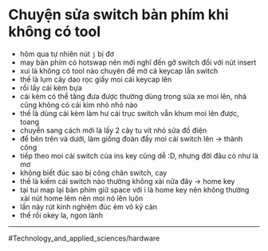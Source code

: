 # Chuyện sửa switch bàn phím khi không có tool

- hôm qua tự nhiên nút `j` bị đơ
- may bàn phím có hotswap nên mới nghĩ đến gỡ switch đổi với nút insert
- xui là không có tool nào chuyên để mờ cả keycap lẫn switch
- thế là lụm cây dao rọc giấy moi cái keycap lên
- rồi lấy cái kèm bựa
- cái kèm có thể tăng đưa được thường dùng trong sửa xe moi lên, nhà cũng không có cái kìm nhỏ nhỏ nào
- thế là dùng cái kèm làm hư cái trục switch vẫn khum moi lên được, toang
- chuyển sang cách mới là lấy 2 cây tu vít nhỏ sửa đồ điện
- để bên trên và dưới, làm giống đoàn đẩy moi cái switch lên -> thành công
- tiếp theo moi cái switch của ins key cũng dễ :D, nhưng đời đâu có như là mơ
- không biết đúc sao bị công chân switch, cay
- thế là kiếm cái switch nào thường không xài nữa đây -> home key
- tại tui map lại bàn phím giữ space với i là home key nên không thường xài nút home lém nên moi nó lên luôn
- lần nảy rút kinh nghiệm đúc ẻm vô kỷ càn
- thế rồi okey la, ngon lành

---

#Technology_and_applied_sciences/hardware 